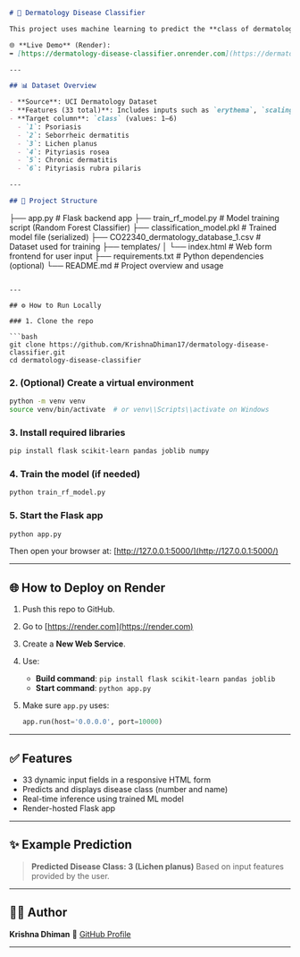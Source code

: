 
```markdown
# 🧠 Dermatology Disease Classifier

This project uses machine learning to predict the **class of dermatological disease** based on 33 clinical and histopathological features from a dataset. It includes a trained model and a Flask web app for live predictions.

🌐 **Live Demo** (Render):  
➡️ [https://dermatology-disease-classifier.onrender.com](https://dermatology-disease-classifier.onrender.com) *(when deployed)*

---

## 📊 Dataset Overview

- **Source**: UCI Dermatology Dataset  
- **Features (33 total)**: Includes inputs such as `erythema`, `scaling`, `itching`, `acanthosis`, etc.  
- **Target column**: `class` (values: 1–6)
  - `1`: Psoriasis  
  - `2`: Seborrheic dermatitis  
  - `3`: Lichen planus  
  - `4`: Pityriasis rosea  
  - `5`: Chronic dermatitis  
  - `6`: Pityriasis rubra pilaris

---

## 🚀 Project Structure

```

├── app.py                       # Flask backend app
├── train\_rf\_model.py           # Model training script (Random Forest Classifier)
├── classification\_model.pkl    # Trained model file (serialized)
├── CO22340\_dermatology\_database\_1.csv   # Dataset used for training
├── templates/
│   └── index.html              # Web form frontend for user input
├── requirements.txt            # Python dependencies (optional)
└── README.md                   # Project overview and usage

````

---

## ⚙️ How to Run Locally

### 1. Clone the repo

```bash
git clone https://github.com/KrishnaDhiman17/dermatology-disease-classifier.git
cd dermatology-disease-classifier
````

### 2. (Optional) Create a virtual environment

```bash
python -m venv venv
source venv/bin/activate  # or venv\\Scripts\\activate on Windows
```

### 3. Install required libraries

```bash
pip install flask scikit-learn pandas joblib numpy
```

### 4. Train the model (if needed)

```bash
python train_rf_model.py
```

### 5. Start the Flask app

```bash
python app.py
```

Then open your browser at:
[http://127.0.0.1:5000/](http://127.0.0.1:5000/)

---

## 🌐 How to Deploy on Render

1. Push this repo to GitHub.
2. Go to [https://render.com](https://render.com)
3. Create a **New Web Service**.
4. Use:

   * **Build command**: `pip install flask scikit-learn pandas joblib`
   * **Start command**: `python app.py`
5. Make sure `app.py` uses:

   ```python
   app.run(host='0.0.0.0', port=10000)
   ```

---

## ✅ Features

* 33 dynamic input fields in a responsive HTML form
* Predicts and displays disease class (number and name)
* Real-time inference using trained ML model
* Render-hosted Flask app

---

## ✨ Example Prediction

> **Predicted Disease Class: 3 (Lichen planus)**
> Based on input features provided by the user.

---

## 🙋‍♂️ Author

**Krishna Dhiman**
🔗 [GitHub Profile](https://github.com/KrishnaDhiman17)

---
